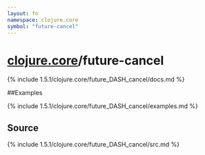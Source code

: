 ```yaml
---
layout: fn
namespace: clojure.core
symbol: "future-cancel"
---
```


# [clojure.core](../)/future-cancel

{% include 1.5.1/clojure.core/future_DASH_cancel/docs.md %}

##Examples

{% include 1.5.1/clojure.core/future_DASH_cancel/examples.md %}
## Source
{% include 1.5.1/clojure.core/future_DASH_cancel/src.md %}


